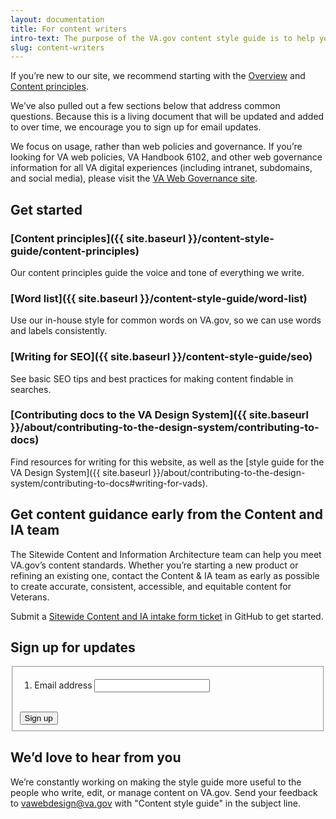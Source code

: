 ```yaml
---
layout: documentation
title: For content writers
intro-text: The purpose of the VA.gov content style guide is to help you create better content, not better bureaucracy. 
slug: content-writers
---
```


If you’re new to our site, we recommend starting with the <a href="{{ site.baseurl }}/content-style-guide/">Overview</a> and <a href="{{ site.baseurl }}/content-style-guide/content-principles">Content principles</a>.

We’ve also pulled out a few sections below that address common questions. Because this is a living document that will be updated and added to over time, we encourage you to sign up for email updates.

We focus on usage, rather than web policies and governance. If you’re looking for VA web policies, VA Handbook 6102, and other web governance information for all VA digital experiences (including intranet, subdomains, and social media), please visit the [VA Web Governance site](https://digital.va.gov/web-governance/).

## Get started

### [Content principles]({{ site.baseurl }}/content-style-guide/content-principles)

Our content principles guide the voice and tone of everything we write.

### [Word list]({{ site.baseurl }}/content-style-guide/word-list)

Use our in-house style for common words on VA.gov, so we can use words and labels consistently.

### [Writing for SEO]({{ site.baseurl }}/content-style-guide/seo)

See basic SEO tips and best practices for making content findable in searches.

### [Contributing docs to the VA Design System]({{ site.baseurl }}/about/contributing-to-the-design-system/contributing-to-docs)

Find resources for writing for this website, as well as the [style guide for the VA Design System]({{ site.baseurl }}/about/contributing-to-the-design-system/contributing-to-docs#writing-for-vads).

## Get content guidance early from the Content and IA team

The Sitewide Content and Information Architecture team can help you meet VA.gov’s content standards. Whether you’re starting a new product or refining an existing one, contact the Content &amp; IA team as early as possible to create accurate, consistent, accessible, and equitable content for Veterans.

Submit a [Sitewide Content and IA intake form ticket](https://github.com/department-of-veterans-affairs/va.gov-team/issues/new?assignees=RLHecht%2C+coforma-terry%2C+kristinoletmuskat%2C+laurwill%2C+sara-amanda&labels=sitewide+CAIA%2C+sitewide+content-product+support%2C+Sitewide+IA%2C+sitewide+content%2C+sitewide+accessibility&projects=&template=sitewide-content-intake-form.md&title=%3CType+of+Request%3E+from+%3CTeam%3E) in GitHub to get started.

## Sign up for updates

<form id="GD-snippet-form" action="https://public.govdelivery.com/accounts/USVADS/subscribers/qualify" accept-charset="UTF-8" method="post">
  <input name="utf8" type="hidden" value="&#x2713;" />
  <input type="hidden" name="authenticity_token" value="+Ycg18OTfytwWfUKmlfsFpLivhrAZfJCZ0YtJ0f88YnpHqz4WcsolaudXm6tMS8UrZ9aagwWiSg3bEVp5xWCLg==" />
  <input type="hidden" name="topic_id" id="topic_id" value="USVADS_2" />
  <fieldset>
<ol class="usa-unstyled-list vads-u-margin--0">
      <li class="email_fields">
        <label for="email">Email address</label>
        <input type="text" name="email" id="email" class="usa-input" />
      </li>
    </ol>
      <div>
      <button type="submit" class="usa-button vads-u-width--auto">Sign up</button>
    </div>
  </fieldset>
</form>

## We’d love to hear from you

We’re constantly working on making the style guide more useful to the people who write, edit, or manage content on VA.gov. Send your feedback to [vawebdesign@va.gov](mailto:vawebdesign@va.gov) with "Content style guide" in the subject line.
